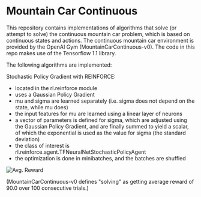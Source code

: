 Mountain Car Continuous
=======================

This repository contains implementations of algorithms that solve (or attempt to solve) the continuous mountain car
problem, which is based on continuous states and actions. The continuous mountain car environment is provided by the 
OpenAI Gym (MountainCarContinuous-v0). The code in this repo makes use of the Tensorflow 1.1 library.

The following algorithms are implemented:
 
Stochastic Policy Gradient with REINFORCE:
- located in the rl.reinforce module
- uses a Gaussian Policy Gradient
- mu and sigma are learned separately (i.e. sigma does not depend on the state, while mu does)
- the input features for mu are learned using a linear layer of neurons
- a vector of parameters is defined for sigma, which are adjusted using the Gaussian Policy Gradient, and are finally 
summed to yield a scalar, of which the exponential is used as the value for sigma (the standard deviation) 
- the class of interest is rl.reinforce.agent.TFNeuralNetStochasticPolicyAgent
- the optimization is done in minibatches, and the batches are shuffled

![Avg. Reward](https://raw.githubusercontent.com/lantunes/mountain-car-continuous/master/util/gaussian-policy-gradient-10-runs.png)

(MountainCarContinuous-v0 defines "solving" as getting average reward of 90.0 over 100 consecutive trials.)